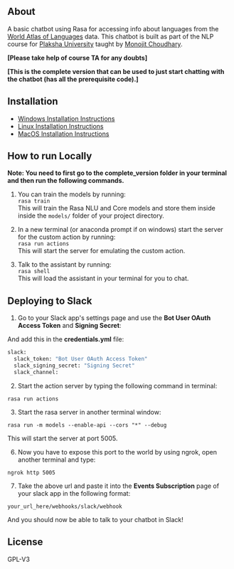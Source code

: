 About
------------------
A basic chatbot using Rasa for accessing info about languages from the [World Atlas of Languages](https://wals.info/) data. This chatbot is built as part of the NLP course for [Plaksha University](https://plaksha.org/) taught by [Monojit Choudhary](https://www.microsoft.com/en-us/research/people/monojitc/).

**[Please take help of course TA for any doubts]**

**[This is the complete version that can be used to just start chatting with the chatbot (has all the prerequisite code).]**

Installation
------------------

 - [Windows Installation Instructions](Install_windows.md)
 - [Linux Installation Instructions](Install_linux.md)
 - [MacOS Installation Instructions](Install_macos.md)

How to run Locally
------------------ 

**Note: You need to first go to the complete_version folder in your terminal and then run the following commands.**

1. You can train the models by running:  
```rasa train```  
This will train the Rasa NLU and Core models and store them inside inside the `models/` folder of your project directory.

3. In a new terminal (or anaconda prompt if on windows) start the server for the custom action by running:  
```rasa run actions```  
This will start the server for emulating the custom action.

4. Talk to the assistant by running:  
```rasa shell```  
This will load the assistant in your terminal for you to chat.

Deploying to Slack
------------------

1. Go to your Slack app's settings page and use the **Bot User OAuth Access Token** and **Signing Secret**:

And add this in the **credentials.yml** file:

```python
slack:
  slack_token: "Bot User OAuth Access Token"
  slack_signing_secret: "Signing Secret"
  slack_channel: 
```

2. Start the action server by typing the following command in terminal:

```
rasa run actions
```

3. Start the rasa server in another terminal window:

```
rasa run -m models --enable-api --cors "*" --debug
```

This will start the server at port 5005.

6. Now you have to expose this port to the world by using ngrok, open another terminal and type:

```
ngrok http 5005
```

7. Take the above url and paste it into the **Events Subscription** page of your slack app in the following format:

```
your_url_here/webhooks/slack/webhook
```

And you should now be able to talk to your chatbot in Slack! 

License
------------------
GPL-V3